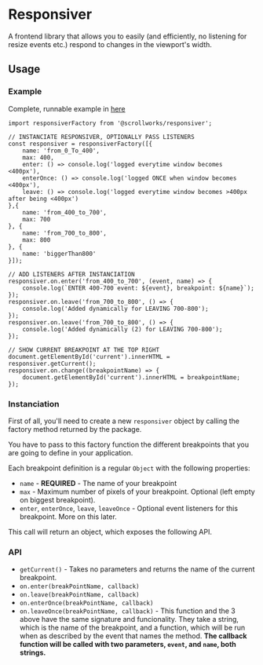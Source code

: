 # Responsiver
A frontend library that allows you to easily (and efficiently, no listening for resize events etc.) respond to changes in the viewport's width.

## **Usage**

### **Example**

Complete, runnable example in [here](https://github.com/ScrollWorks/sws-responsiver/tree/master/example/index.ts)

```
import responsiverFactory from '@scrollworks/responsiver';

// INSTANCIATE RESPONSIVER, OPTIONALLY PASS LISTENERS
const responsiver = responsiverFactory([{
    name: 'from_0_To_400',
    max: 400,
    enter: () => console.log('logged everytime window becomes <400px'),
    enterOnce: () => console.log('logged ONCE when window becomes <400px'),
    leave: () => console.log('logged everytime window becomes >400px after being <400px')
},{
    name: 'from_400_to_700',
    max: 700
}, {
    name: 'from_700_to_800',
    max: 800
}, {
    name: 'biggerThan800'
}]);

// ADD LISTENERS AFTER INSTANCIATION
responsiver.on.enter('from_400_to_700', (event, name) => {
    console.log(`ENTER 400-700 event: ${event}, breakpoint: ${name}`);
});
responsiver.on.leave('from_700_to_800', () => {
    console.log('Added dynamically for LEAVING 700-800');
});
responsiver.on.leave('from_700_to_800', () => {
    console.log('Added dynamically (2) for LEAVING 700-800');
});

// SHOW CURRENT BREAKPOINT AT THE TOP RIGHT
document.getElementById('current').innerHTML = responsiver.getCurrent();
responsiver.on.change((breakpointName) => {
    document.getElementById('current').innerHTML = breakpointName;
});
```

### **Instanciation**
First of all, you'll need to create a new `responsiver` object by calling the factory method returned by the package.

You have to pass to this factory function the different breakpoints that you are going to define in your application. 

Each breakpoint definition is a regular `Object` with the following properties:
- `name` - **REQUIRED** - The name of your breakpoint
- `max` - Maximum number of pixels of your breakpoint.  Optional (left empty on biggest breakpoint).
- `enter`, `enterOnce`, `leave`, `leaveOnce` - Optional event listeners for this breakpoint. More on this later.

This call will return an object, which exposes the following API.

### **API**

- `getCurrent()` - Takes no parameters and returns the name of the current breakpoint.
- `on.enter(breakPointName, callback)`
- `on.leave(breakPointName, callback)`
- `on.enterOnce(breakPointName, callback)`
- `on.leaveOnce(breakPointName, callback)` - This function and the 3 above have the same signature and funcionality.  They take a string, which is the name of the breakpoint, and a function, which will be run 
when as described by the event that names the method. 
**The callback function will be called with two parameters, `event`, and `name`, both strings.**
